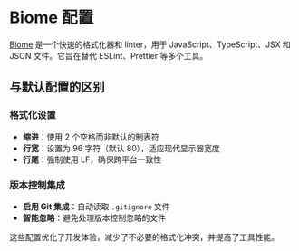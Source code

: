 # Biome 配置

[Biome](https://biomejs.dev/) 是一个快速的格式化器和 linter，用于 JavaScript、TypeScript、JSX 和 JSON 文件。它旨在替代 ESLint、Prettier 等多个工具。

## 与默认配置的区别

### 格式化设置

- **缩进**：使用 2 个空格而非默认的制表符
- **行宽**：设置为 96 字符（默认 80），适应现代显示器宽度
- **行尾**：强制使用 LF，确保跨平台一致性

### 版本控制集成

- **启用 Git 集成**：自动读取 `.gitignore` 文件
- **智能忽略**：避免处理版本控制忽略的文件

这些配置优化了开发体验，减少了不必要的格式化冲突，并提高了工具性能。
